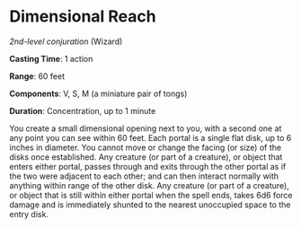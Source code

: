# Dimensional Reach
*2nd-level conjuration* (Wizard)

**Casting Time**: 1 action

**Range**: 60 feet

**Components**: V, S, M (a miniature pair of tongs)

**Duration**: Concentration, up to 1 minute

You create a small dimensional opening next to you, with a second one at any point you can see within 60 feet. Each portal is a single flat disk, up to 6 inches in diameter. You cannot move or change the facing (or size) of the disks once established. Any creature (or part of a creature), or object that enters either portal, passes through and exits through the other portal as if the two were adjacent to each other; and can then interact normally with anything within range of the other disk. Any creature (or part of a creature), or object that is still within either portal when the spell ends, takes 6d6 force damage and is immediately shunted to the nearest unoccupied space to the entry disk.
